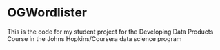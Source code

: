 # OGWordlister
This is the code for my student project for the Developing Data Products Course  in the Johns Hopkins/Coursera data science program
